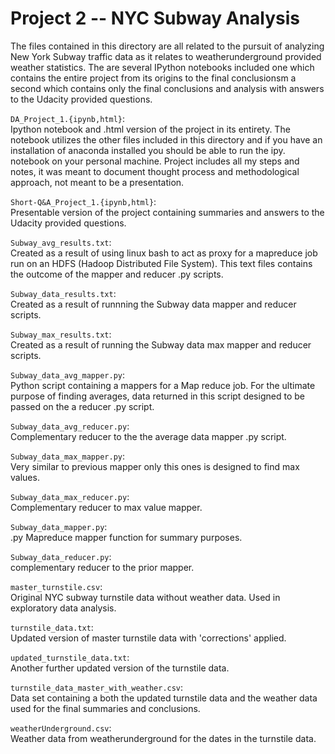 # Project 2 -- NYC Subway Analysis          
The files contained in this directory are all related to the pursuit of analyzing New York Subway traffic data as it relates to weatherunderground provided weather statistics. The are several IPython notebooks included one which contains the entire project from its origins to the final conclusionsm a second which contains only the final conclusions and analysis with answers to the Udacity provided questions.              

`DA_Project_1.{ipynb,html}`:         
	Ipython notebook and .html version of the project in its entirety. The notebook utilizes the other files included in this directory and if you have an installation of anaconda installed you should be able to run the ipy. notebook on your personal machine. Project includes all my steps and notes, it was meant to document thought process and methodological approach, not meant to be a presentation.

`Short-Q&A_Project_1.{ipynb,html}`:               
	Presentable version of the project containing summaries and answers to the Udacity provided questions.   

`Subway_avg_results.txt`:           
	Created as a result of using linux bash to act as proxy for a mapreduce job run on an HDFS (Hadoop Distributed File System). This text files contains the outcome of the mapper and reducer .py scripts.  

`Subway_data_results.txt`:      
	Created as a result of runnning the Subway data mapper and reducer scripts.       
	
`Subway_max_results.txt`:          
	Created as a result of running the Subway data max mapper and reducer scripts.      
	  
`Subway_data_avg_mapper.py`:       
	Python script containing a mappers for a Map reduce job. For the ultimate purpose of finding averages, data returned in this script designed to be passed on the a reducer .py script.         

`Subway_data_avg_reducer.py`:      
	Complementary reducer to the the average data mapper .py script.     

`Subway_data_max_mapper.py`:       
	Very similar to previous mapper only this ones is designed to find max values.      

`Subway_data_max_reducer.py`:     
	Complementary reducer to max value mapper.     

`Subway_data_mapper.py`:      
	.py Mapreduce mapper function for summary purposes.      

`Subway_data_reducer.py`:         
	complementary reducer to the prior mapper.      

`master_turnstile.csv`:     
	Original NYC subway turnstile data without weather data. Used in exploratory data analysis.      

`turnstile_data.txt`:       
	Updated version of master turnstile data with 'corrections' applied.     
    
`updated_turnstile_data.txt`:       
	Another further updated version of the turnstile data.     

`turnstile_data_master_with_weather.csv`:       
	Data set containing a both the updated turnstile data and the weather data used for the final summaries and conclusions.      

`weatherUnderground.csv`:        
	Weather data from weatherunderground for the dates in the turnstile data.         


